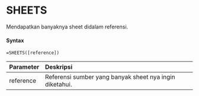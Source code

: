 # SHEETS

Mendapatkan banyaknya sheet didalam referensi.

#### Syntax

```text
=SHEETS([reference])
```

| Parameter | Deskripsi |
| :--- | :--- |
| reference | Referensi sumber yang banyak sheet nya ingin diketahui. |

